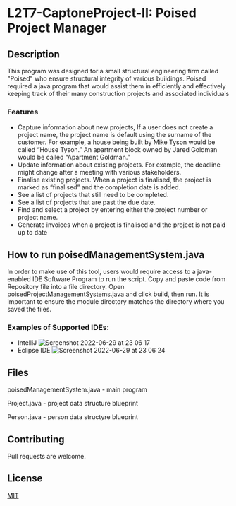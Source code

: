 # L2T7-CaptoneProject-II: Poised Project Manager

## Description
This program was designed for a small structural engineering firm called "Poised" who ensure structural integrity of various buildings.
Poised required a java program that would assist them in efficiently and effectively keeping track of their many construction projects and associated individuals

### Features
- Capture information about new projects, If a user does not create a project name, the project name is default using the surname of the customer. For example, a house being built by Mike Tyson would be
called “House Tyson.” An apartment block owned by Jared Goldman would be called “Apartment Goldman.”
- Update information about existing projects. For example, the deadline might change after a meeting with various stakeholders.
- Finalise existing projects. When a project is finalised, the project is marked as “finalised” and the completion date is added.
- See a list of projects that still need to be completed.
- See a list of projects that are past the due date.
- Find and select a project by entering either the project number or project name.
- Generate invoices when a project is finalised and the project is not paid up to date

## How to run poisedManagementSystem.java
In order to make use of this tool, users would require access to a java-enabled IDE Software Program to run the script.
Copy and paste code from Repository file into a file directory.
Open poisedProjectManagementSystems.java and click build, then run. It is important to ensure the module directory matches the directory where you saved the files.


 
### Examples of Supported IDEs:
 - IntelliJ
![Screenshot 2022-06-29 at 23 06 17](https://user-images.githubusercontent.com/105857693/176545724-463592b8-c059-4ec7-8519-00f0933e338b.png)
 - Eclipse IDE
![Screenshot 2022-06-29 at 23 06 24](https://user-images.githubusercontent.com/105857693/176545778-5e3f7f7e-926b-4f71-83b5-8142f0e7206d.png)

## Files
poisedManagementSystem.java - main program

Project.java - project data structure blueprint

Person.java - person data structyre blueprint


## Contributing
Pull requests are welcome. 

## License
[MIT](https://choosealicense.com/licenses/mit/)
